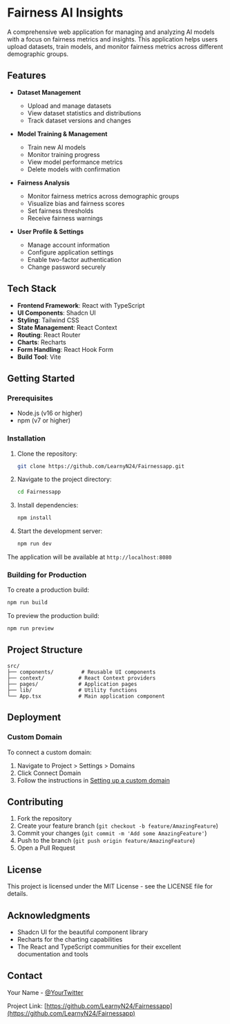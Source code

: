 # Fairness AI Insights

A comprehensive web application for managing and analyzing AI models with a focus on fairness metrics and insights. This application helps users upload datasets, train models, and monitor fairness metrics across different demographic groups.

## Features

- **Dataset Management**
  - Upload and manage datasets
  - View dataset statistics and distributions
  - Track dataset versions and changes

- **Model Training & Management**
  - Train new AI models
  - Monitor training progress
  - View model performance metrics
  - Delete models with confirmation

- **Fairness Analysis**
  - Monitor fairness metrics across demographic groups
  - Visualize bias and fairness scores
  - Set fairness thresholds
  - Receive fairness warnings

- **User Profile & Settings**
  - Manage account information
  - Configure application settings
  - Enable two-factor authentication
  - Change password securely

## Tech Stack

- **Frontend Framework**: React with TypeScript
- **UI Components**: Shadcn UI
- **Styling**: Tailwind CSS
- **State Management**: React Context
- **Routing**: React Router
- **Charts**: Recharts
- **Form Handling**: React Hook Form
- **Build Tool**: Vite

## Getting Started

### Prerequisites

- Node.js (v16 or higher)
- npm (v7 or higher)

### Installation

1. Clone the repository:
   ```bash
   git clone https://github.com/LearnyN24/Fairnessapp.git
   ```

2. Navigate to the project directory:
   ```bash
   cd Fairnessapp
   ```

3. Install dependencies:
   ```bash
   npm install
   ```

4. Start the development server:
   ```bash
   npm run dev
   ```

The application will be available at `http://localhost:8080`

### Building for Production

To create a production build:

```bash
npm run build
```

To preview the production build:

```bash
npm run preview
```

## Project Structure

```
src/
├── components/         # Reusable UI components
├── context/           # React Context providers
├── pages/             # Application pages
├── lib/               # Utility functions
└── App.tsx            # Main application component
```

## Deployment



### Custom Domain

To connect a custom domain:
1. Navigate to Project > Settings > Domains
2. Click Connect Domain
3. Follow the instructions in [Setting up a custom domain](https://docs.lovable.dev/tips-tricks/custom-domain#step-by-step-guide)

## Contributing

1. Fork the repository
2. Create your feature branch (`git checkout -b feature/AmazingFeature`)
3. Commit your changes (`git commit -m 'Add some AmazingFeature'`)
4. Push to the branch (`git push origin feature/AmazingFeature`)
5. Open a Pull Request

## License

This project is licensed under the MIT License - see the LICENSE file for details.

## Acknowledgments

- Shadcn UI for the beautiful component library
- Recharts for the charting capabilities
- The React and TypeScript communities for their excellent documentation and tools

## Contact

Your Name - [@YourTwitter](https://twitter.com/YourTwitter)

Project Link: [https://github.com/LearnyN24/Fairnessapp](https://github.com/LearnyN24/Fairnessapp)
